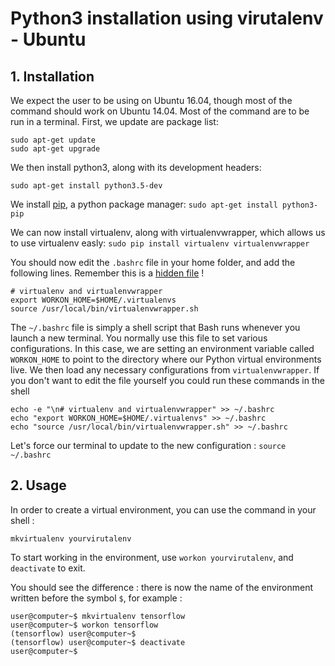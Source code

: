 Python3 installation using virutalenv - Ubuntu
======================================

## 1. Installation
We expect the user to be using on Ubuntu 16.04, though most of the command should work on Ubuntu 14.04. Most of the command are to be run in a terminal.
First, we update are package list:

```
sudo apt-get update
sudo apt-get upgrade
```

We then install python3, along with its development headers:

```sudo apt-get install python3.5-dev```

We install [pip](https://en.wikipedia.org/wiki/Pip_(package_manager)), a python package manager:
```sudo apt-get install python3-pip```

We can now install virtualenv, along with virtualenvwrapper, which allows us to use virtualenv easly:
```sudo pip install virtualenv virtualenvwrapper```

You should now edit the `.bashrc` file in your home folder, and add the following lines. Remember this is a [hidden file](https://askubuntu.com/questions/470837/how-to-show-hidden-folders-in-ubuntu-14-04#470849) !

```
# virtualenv and virtualenvwrapper
export WORKON_HOME=$HOME/.virtualenvs
source /usr/local/bin/virtualenvwrapper.sh
```
The `~/.bashrc`  file is simply a shell script that Bash runs whenever you launch a new terminal. You normally use this file to set various configurations. In this case, we are setting an environment variable called `WORKON_HOME`  to point to the directory where our Python virtual environments live. We then load any necessary configurations from `virtualenvwrapper`. If you don't want to edit the file yourself you could run these commands in the shell
```
echo -e "\n# virtualenv and virtualenvwrapper" >> ~/.bashrc
echo "export WORKON_HOME=$HOME/.virtualenvs" >> ~/.bashrc
echo "source /usr/local/bin/virtualenvwrapper.sh" >> ~/.bashrc
```

Let's force our terminal to update to the new configuration :
```source ~/.bashrc```

## 2. Usage

In order to create a virtual environment, you can use the command in your shell :
 
 ```mkvirtualenv yourvirutalenv```
 
 To start working in the environment, use ```workon yourvirutalenv```, and ```deactivate``` to exit.

You should see the difference : there is now the name of the environment written before the symbol `$`, for example :

```
user@computer~$ mkvirtualenv tensorflow
user@computer~$ workon tensorflow
(tensorflow) user@computer~$
(tensorflow) user@computer~$ deactivate
user@computer~$
```

